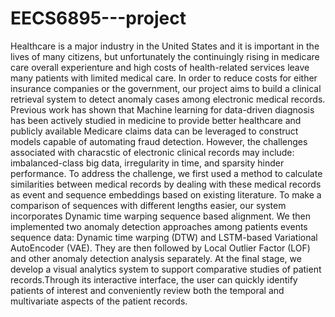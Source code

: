 # EECS6895---project


Healthcare is a major industry in the United States and it is important in the lives of many citizens, but unfortunately the continuingly rising in medicare care overall experienture and high costs of health-related services leave many patients with limited medical care. 
In order to reduce costs for either insurance companies or the government, our project aims to build a clinical retrieval system to detect anomaly cases among electronic medical records. Previous work has shown that Machine learning for data-driven diagnosis has been actively studied in medicine to provide better healthcare and publicly available Medicare claims data can be leveraged to construct models capable of automating fraud detection. However, the challenges associated with characstic of electronic clinical records may include: imbalanced-class big data, irregularity in time, and sparsity hinder performance.
To address the challenge, we first used a method to calculate similarities between medical records by dealing with these medical records as event and sequence embeddings based on existing literature. To make a comparison of sequences with different lengths easier, our system incorporates Dynamic time warping sequence based alignment.
We then implemented two anomaly detection approaches among patients events sequence data: Dynamic time warping (DTW) and LSTM-based Variational AutoEncoder (VAE). They are then followed by Local Outlier Factor (LOF) and other anomaly detection analysis separately. At the final stage, we develop a visual analytics system to support comparative studies of patient records.Through its interactive interface, the user can quickly identify patients of interest and conveniently review both the temporal and multivariate aspects of the patient records.
